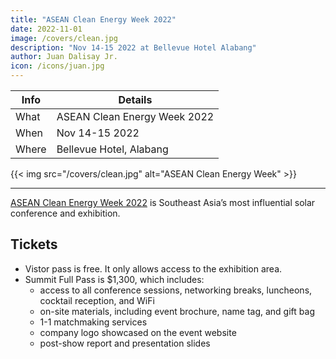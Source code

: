 ```yaml
---
title: "ASEAN Clean Energy Week 2022"
date: 2022-11-01
image: /covers/clean.jpg
description: "Nov 14-15 2022 at Bellevue Hotel Alabang"
author: Juan Dalisay Jr.
icon: /icons/juan.jpg
---
```



Info | Details 
--- | ---
What | ASEAN Clean Energy Week 2022
When | Nov 14-15 2022
Where | Bellevue Hotel, Alabang

{{< img src="/covers/clean.jpg" alt="ASEAN Clean Energy Week" >}}

---

[ASEAN Clean Energy Week 2022](https://www.aseancleanenergyweek.com/) is Southeast Asia’s most influential solar conference and exhibition.


## Tickets

- Vistor pass is free. It only allows access to the exhibition area. 
- Summit Full Pass is $1,300, which includes:
  - access to all conference sessions, networking breaks, luncheons, cocktail reception, and WiFi
  - on-site materials, including event brochure, name tag, and gift bag
  - 1-1 matchmaking services
  - company logo showcased on the event website
  - post-show report and presentation slides

  